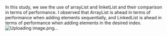 In this study, we see the use of arrayList and linketList and their comparison in terms of performance. 
I observed that ArrayList is ahead in terms of performance when adding elements sequentially, and LinkedList is ahead in terms of performance when adding elements in the desired index.
![Uploading image.png…]()

